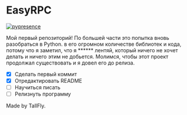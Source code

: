 # EasyRPC
[![pypresence](https://img.shields.io/badge/using-pypresence-00bb88.svg?style=for-the-badge&logo=discord&logoWidth=20)](https://github.com/qwertyquerty/pypresence)

Мой первый репозиторий! По большей части это попытка вновь разобраться в Python. в его огромном количестве библиотек и кода, потому что я заметил, что я ****** лентяй, который ничего не хочет делать и ничего этим не добьется. Молимся, чтобы этот проект продолжал существовать и я довел его до релиза.

- [x] Сделать первый коммит
- [x] Отредактировать README
- [ ] Научиться писать
- [ ] Релизнуть программу

Made by TallFly.
